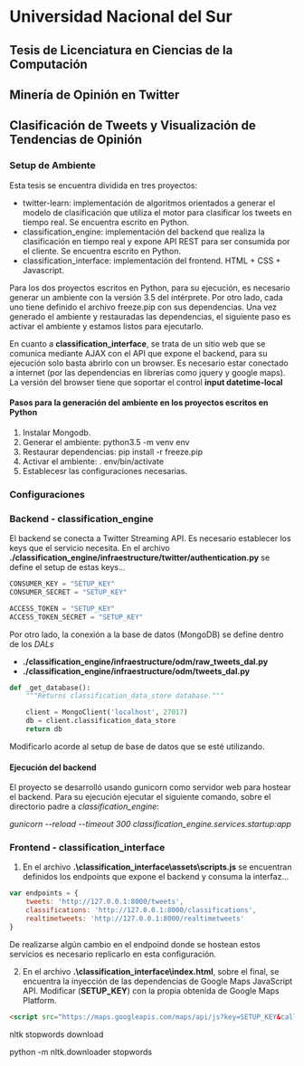 # Universidad Nacional del Sur
## Tesis de Licenciatura en Ciencias de la Computación
## Minería de Opinión en Twitter
## Clasificación de Tweets y Visualización de Tendencias de Opinión

### Setup de Ambiente

Esta tesis se encuentra dividida en tres proyectos:

* twitter-learn: implementación de algoritmos orientados a generar el modelo de clasificación que utiliza el motor para clasificar los tweets en tiempo real. Se encuentra escrito en Python.
* classification_engine: implementación del backend que realiza la clasificación en tiempo real y expone API REST para ser consumida por el cliente. Se encuentra escrito en Python.
* classification_interface: implementación del frontend. HTML + CSS + Javascript.

Para los dos proyectos escritos en Python, para su ejecución, es necesario generar un ambiente con la versión 3.5 del intérprete. Por otro lado, cada uno tiene definido el archivo freeze.pip con sus dependencias. Una vez generado el ambiente y restauradas las dependencias, el siguiente paso es activar el ambiente y estamos listos para ejecutarlo.

En cuanto a **classification_interface**, se trata de un sitio web que se comunica mediante AJAX con el API que expone el backend, para su ejecución solo basta abrirlo con un browser. Es necesario estar conectado a internet (por las dependencias en librerías como jquery y google maps). La versión del browser tiene que soportar el control **input datetime-local**

#### Pasos para la generación del ambiente en los proyectos escritos en Python

1. Instalar Mongodb.
2. Generar el ambiente: python3.5 -m venv env
3. Restaurar dependencias: pip install -r freeze.pip
4. Activar el ambiente: . env/bin/activate
5. Establecesr las configuraciones necesarias.

### Configuraciones

### Backend - classification_engine

El backend se conecta a Twitter Streaming API. Es necesario establecer los keys que el servicio necesita. En el archivo **./classification_engine/infraestructure/twitter/authentication.py** se define el setup de estas keys...

```python
CONSUMER_KEY = "SETUP_KEY"
CONSUMER_SECRET = "SETUP_KEY"

ACCESS_TOKEN = "SETUP_KEY"
ACCESS_TOKEN_SECRET = "SETUP_KEY"
```

Por otro lado, la conexión a la base de datos (MongoDB) se define dentro de los *DALs*

* **./classification_engine/infraestructure/odm/raw_tweets_dal.py**
* **./classification_engine/infraestructure/odm/tweets_dal.py**

```python
def _get_database():
    """Returns classification_data_store database."""

    client = MongoClient('localhost', 27017)
    db = client.classification_data_store
    return db
```

Modificarlo acorde al setup de base de datos que se esté utilizando.

#### Ejecución del backend

El proyecto se desarrolló usando gunicorn como servidor web para hostear el backend. Para su ejecución ejecutar el siguiente comando, sobre el directorio padre a *classification_engine*:

*gunicorn --reload --timeout 300 classification_engine.services.startup:app*

### Frontend - classification_interface

1. En el archivo **.\classification_interface\assets\scripts.js** se encuentran definidos los endpoints que expone el backend y consuma la interfaz...

```javascript
var endpoints = {
    tweets: 'http://127.0.0.1:8000/tweets',
    classifications: 'http://127.0.0.1:8000/classifications',
    realtimetweets: 'http://127.0.0.1:8000/realtimetweets'
}
```
De realizarse algún cambio en el endpoind donde se hostean estos servicios es necesario replicarlo en esta configuración.

2. En el archivo **.\classification_interface\index.html**, sobre el final, se encuentra la inyección de las dependencias de Google Maps JavaScript API. Modificar (**SETUP_KEY**) con la propia obtenida de Google Maps Platform.

```html
<script src="https://maps.googleapis.com/maps/api/js?key=SETUP_KEY&callback=mapsSetup"></script>
```

nltk stopwords download

python -m nltk.downloader stopwords
